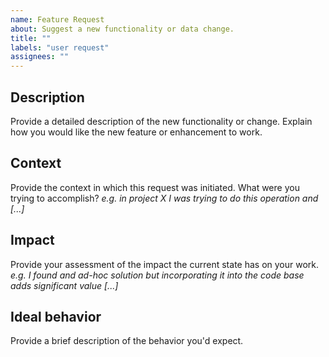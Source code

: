 ```yaml
---
name: Feature Request
about: Suggest a new functionality or data change.
title: ""
labels: "user request"
assignees: ""
---
```


## Description

Provide a detailed description of the new functionality or change. Explain how you would like the new feature or enhancement to work.

## Context

Provide the context in which this request was initiated. What were you trying to accomplish?
_e.g. in project X I was trying to do this operation and [...]_

## Impact

Provide your assessment of the impact the current state has on your work.
_e.g. I found and ad-hoc solution but incorporating it into the code base adds significant value [...]_

## Ideal behavior 

Provide a brief description of the behavior you'd expect.
